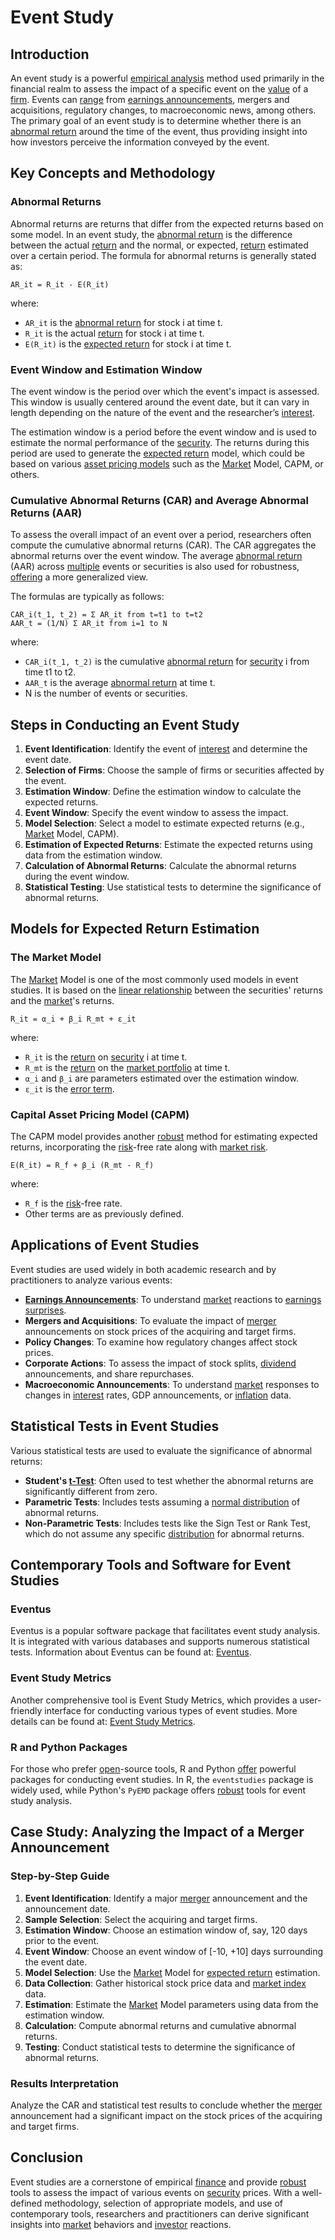 # Event Study

## Introduction

An event study is a powerful [empirical analysis](../e/empirical_analysis_in_trading.md) method used primarily in the financial realm to assess the impact of a specific event on the [value](../v/value.md) of a [firm](../f/firm.md). Events can [range](../r/range.md) from [earnings announcements](../e/earnings_announcements.md), mergers and acquisitions, regulatory changes, to macroeconomic news, among others. The primary goal of an event study is to determine whether there is an [abnormal return](../a/abnormal_return.md) around the time of the event, thus providing insight into how investors perceive the information conveyed by the event.

## Key Concepts and Methodology

### Abnormal Returns

Abnormal returns are returns that differ from the expected returns based on some model. In an event study, the [abnormal return](../a/abnormal_return.md) is the difference between the actual [return](../r/return.md) and the normal, or expected, [return](../r/return.md) estimated over a certain period. The formula for abnormal returns is generally stated as:

```
AR_it = R_it - E(R_it)
```

where:
- `AR_it` is the [abnormal return](../a/abnormal_return.md) for stock i at time t.
- `R_it` is the actual [return](../r/return.md) for stock i at time t.
- `E(R_it)` is the [expected return](../e/expected_return.md) for stock i at time t.

### Event Window and Estimation Window

The event window is the period over which the event's impact is assessed. This window is usually centered around the event date, but it can vary in length depending on the nature of the event and the researcher’s [interest](../i/interest.md).

The estimation window is a period before the event window and is used to estimate the normal performance of the [security](../s/security.md). The returns during this period are used to generate the [expected return](../e/expected_return.md) model, which could be based on various [asset pricing models](../a/asset_pricing_models.md) such as the [Market](../m/market.md) Model, CAPM, or others.

### Cumulative Abnormal Returns (CAR) and Average Abnormal Returns (AAR)

To assess the overall impact of an event over a period, researchers often compute the cumulative abnormal returns (CAR). The CAR aggregates the abnormal returns over the event window. The average [abnormal return](../a/abnormal_return.md) (AAR) across [multiple](../m/multiple.md) events or securities is also used for robustness, [offering](../o/offering.md) a more generalized view.

The formulas are typically as follows:

```
CAR_i(t_1, t_2) = Σ AR_it from t=t1 to t=t2
AAR_t = (1/N) Σ AR_it from i=1 to N
```

where:
- `CAR_i(t_1, t_2)` is the cumulative [abnormal return](../a/abnormal_return.md) for [security](../s/security.md) i from time t1 to t2.
- `AAR_t` is the average [abnormal return](../a/abnormal_return.md) at time t.
- N is the number of events or securities.

## Steps in Conducting an Event Study

1. **Event Identification**: Identify the event of [interest](../i/interest.md) and determine the event date.
2. **Selection of Firms**: Choose the sample of firms or securities affected by the event.
3. **Estimation Window**: Define the estimation window to calculate the expected returns.
4. **Event Window**: Specify the event window to assess the impact.
5. **Model Selection**: Select a model to estimate expected returns (e.g., [Market](../m/market.md) Model, CAPM).
6. **Estimation of Expected Returns**: Estimate the expected returns using data from the estimation window.
7. **Calculation of Abnormal Returns**: Calculate the abnormal returns during the event window.
8. **Statistical Testing**: Use statistical tests to determine the significance of abnormal returns.

## Models for Expected Return Estimation

### The Market Model

The [Market](../m/market.md) Model is one of the most commonly used models in event studies. It is based on the [linear relationship](../l/linear_relationship.md) between the securities' returns and the [market](../m/market.md)'s returns.

```
R_it = α_i + β_i R_mt + ε_it
```

where:
- `R_it` is the [return](../r/return.md) on [security](../s/security.md) i at time t.
- `R_mt` is the [return](../r/return.md) on the [market portfolio](../m/market_portfolio.md) at time t.
- `α_i` and `β_i` are parameters estimated over the estimation window.
- `ε_it` is the [error term](../e/error_term.md).

### Capital Asset Pricing Model (CAPM)

The CAPM model provides another [robust](../r/robust.md) method for estimating expected returns, incorporating the [risk](../r/risk.md)-free rate along with [market risk](../m/market_risk.md).

```
E(R_it) = R_f + β_i (R_mt - R_f)
```

where:
- `R_f` is the [risk](../r/risk.md)-free rate.
- Other terms are as previously defined.

## Applications of Event Studies

Event studies are used widely in both academic research and by practitioners to analyze various events:

- **[Earnings Announcements](../e/earnings_announcements.md)**: To understand [market](../m/market.md) reactions to [earnings surprises](../e/earnings_surprises.md).
- **Mergers and Acquisitions**: To evaluate the impact of [merger](../m/merger.md) announcements on stock prices of the acquiring and target firms.
- **Policy Changes**: To examine how regulatory changes affect stock prices.
- **Corporate Actions**: To assess the impact of stock splits, [dividend](../d/dividend.md) announcements, and share repurchases.
- **Macroeconomic Announcements**: To understand [market](../m/market.md) responses to changes in [interest](../i/interest.md) rates, GDP announcements, or [inflation](../i/inflation.md) data.

## Statistical Tests in Event Studies

Various statistical tests are used to evaluate the significance of abnormal returns:

- **Student's [t-Test](../t/t-test.md)**: Often used to test whether the abnormal returns are significantly different from zero.
- **Parametric Tests**: Includes tests assuming a [normal distribution](../n/normal_distribution_in_trading.md) of abnormal returns.
- **Non-Parametric Tests**: Includes tests like the Sign Test or Rank Test, which do not assume any specific [distribution](../d/distribution.md) for abnormal returns.

## Contemporary Tools and Software for Event Studies

### Eventus

Eventus is a popular software package that facilitates event study analysis. It is integrated with various databases and supports numerous statistical tests. Information about Eventus can be found at: [Eventus](https://www.eventstudytools.com/).

### Event Study Metrics

Another comprehensive tool is Event Study Metrics, which provides a user-friendly interface for conducting various types of event studies. More details can be found at: [Event Study Metrics](https://www.eventstudymetrics.com/).

### R and Python Packages

For those who prefer [open](../o/open.md)-source tools, R and Python [offer](../o/offer.md) powerful packages for conducting event studies. In R, the `eventstudies` package is widely used, while Python's `PyEMD` package offers [robust](../r/robust.md) tools for event study analysis.

## Case Study: Analyzing the Impact of a Merger Announcement

### Step-by-Step Guide

1. **Event Identification**: Identify a major [merger](../m/merger.md) announcement and the announcement date.
2. **Sample Selection**: Select the acquiring and target firms.
3. **Estimation Window**: Choose an estimation window of, say, 120 days prior to the event.
4. **Event Window**: Choose an event window of [-10, +10] days surrounding the event date.
5. **Model Selection**: Use the [Market](../m/market.md) Model for [expected return](../e/expected_return.md) estimation.
6. **Data Collection**: Gather historical stock price data and [market index](../m/market_index.md) data.
7. **Estimation**: Estimate the [Market](../m/market.md) Model parameters using data from the estimation window.
8. **Calculation**: Compute abnormal returns and cumulative abnormal returns.
9. **Testing**: Conduct statistical tests to determine the significance of abnormal returns.

### Results Interpretation

Analyze the CAR and statistical test results to conclude whether the [merger](../m/merger.md) announcement had a significant impact on the stock prices of the acquiring and target firms.

## Conclusion

Event studies are a cornerstone of empirical [finance](../f/finance.md) and provide [robust](../r/robust.md) tools to assess the impact of various events on [security](../s/security.md) prices. With a well-defined methodology, selection of appropriate models, and use of contemporary tools, researchers and practitioners can derive significant insights into [market](../m/market.md) behaviors and [investor](../i/investor.md) reactions.
